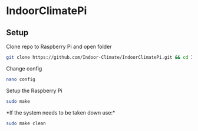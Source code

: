 # IndoorClimatePi

## Setup

Clone repo to Raspberry Pi and open folder
```bash
git clone https://github.com/Indoor-Climate/IndoorClimatePi.git && cd IndoorClimatePi/
```
Change config
```bash
nano config
```
Setup the Raspberry Pi
```bash
sudo make
```
\*If the system needs to be taken down use:\*
```bash
sudo make clean
```

